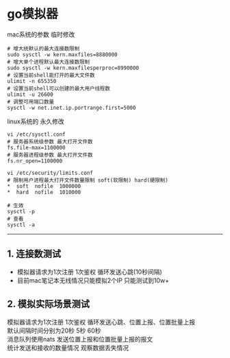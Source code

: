 # go模拟器

mac系统的参数 临时修改
``` shell
# 增大统默认的最大连接数限制
sudo sysctl -w kern.maxfiles=8880000
# 增大单个进程默认最大连接数限制
sudo sysctl -w kern.maxfilesperproc=8990000
# 设置当前shell能打开的最大文件数
ulimit -n 655350
# 设置当前shell可以创建的最大用户线程数
ulimit -u 26600
# 调整可用端口数量
sysctl -w net.inet.ip.portrange.first=5000

```

linux系统的 永久修改
``` shell
vi /etc/sysctl.conf
# 服务器系统级参数 最大打开文件数
fs.file-max=1100000
# 服务器进程级参数 最大打开文件数
fs.nr_open=1100000

vi /etc/security/limits.conf
# 限制用户进程最大打开文件数量限制 soft(软限制) hard(硬限制)
*  soft  nofile  1000000
*  hard  nofile  1010000

# 生效
sysctl -p
# 查看
sysctl -a
```

---
## 1. 连接数测试
- 模拟器请求为1次注册 1次鉴权 循环发送心跳(10秒间隔)
- 目前mac笔记本无线情况只能模拟2个IP 只能测试到10w+

## 2. 模拟实际场景测试
模拟器请求为1次注册 1次鉴权 循环发送心跳、位置上报、位置批量上报  <br/>
默认间隔时间分别为20秒 5秒 60秒  <br>
消息队列使用nats 发送位置上报和位置批量上报的报文  <br/>
统计发送和接收的数量情况 观察数据丢失情况
